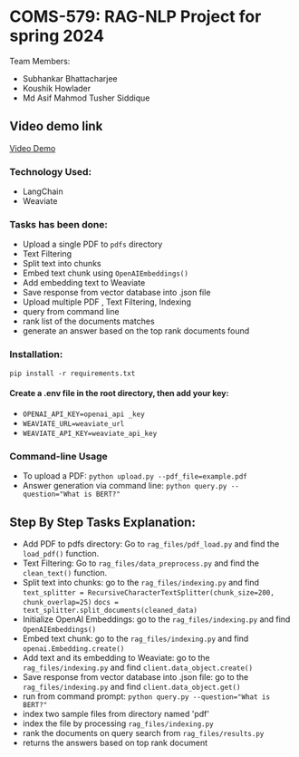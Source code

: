 # COMS-579: RAG-NLP Project for spring 2024
Team Members: 

- Subhankar Bhattacharjee
- Koushik Howlader
- Md Asif Mahmod Tusher Siddique


## Video demo link
[Video Demo](https://youtu.be/sCZBrKGQPTI?si=z4Xz5aWG-kGNguUM)


### Technology Used:
- LangChain
- Weaviate

### Tasks has been done:
- Upload a single PDF to `pdfs` directory
- Text Filtering
- Split text into chunks
- Embed text chunk using `OpenAIEmbeddings()`
- Add embedding text to Weaviate
- Save response from vector database into .json file
- Upload multiple PDF , Text Filtering, Indexing
- query from command line
- rank list of the documents matches
- generate an answer based on the top rank documents found

### Installation:

`pip install -r requirements.txt`

#### Create a .env file in the root directory, then add your key:
- `OPENAI_API_KEY=openai_api _key`
- `WEAVIATE_URL=weaviate_url`
- `WEAVIATE_API_KEY=weaviate_api_key`

### Command-line Usage

- To upload a PDF: `python upload.py --pdf_file=example.pdf`
- Answer generation via command line: `python query.py --question="What is BERT?"`

## Step By Step Tasks Explanation:
- Add PDF to pdfs directory:
  Go to `rag_files/pdf_load.py` and find the `load_pdf()` function.
- Text Filtering:
  Go to `rag_files/data_preprocess.py` and find the `clean_text()` function.
- Split text into chunks:
  go to the `rag_files/indexing.py` and find
  ```text_splitter = RecursiveCharacterTextSplitter(chunk_size=200, chunk_overlap=25)```
  ```docs = text_splitter.split_documents(cleaned_data)```
- Initialize OpenAI Embeddings:
  go to the `rag_files/indexing.py` and find `OpenAIEmbeddings()`
- Embed text chunk:
  go to the `rag_files/indexing.py` and find `openai.Embedding.create()`
- Add text and its embedding to Weaviate:
  go to the `rag_files/indexing.py` and find `client.data_object.create()`
- Save response from vector database into .json file:
   go to the `rag_files/indexing.py` and find `client.data_object.get()`
- run from command prompt: `python query.py --question="What is BERT?"`
- index two sample files from directory named 'pdf'
- index the file by processing `rag_files/indexing.py`
- rank the documents on query search from `rag_files/results.py`
- returns the answers based on top rank document
  


